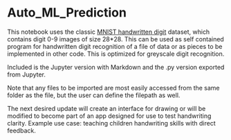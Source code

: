 # Auto_ML_Prediction
This notebook uses the classic [MNIST handwritten digit](http://yann.lecun.com/exdb/mnist/) dataset, which contains digit 0-9 images of size 28*28. This can be used as self contained program for handwritten digit recognition of a file of data or as pieces to be implemented in other code. This is optimized for greyscale digit recognition.

Included is the Jupyter version with Markdown and the .py version exported from Jupyter.

Note that any files to be imported are most easily accessed from the same folder as the file, but the user can define the filepath as well.

The next desired update will create an interface for drawing or will be modified to become part of an app designed for use to test handwriting clarity. Example use case: teaching children handwriting skills with direct feedback.
